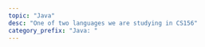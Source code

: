 ```yaml
---
topic: "Java"
desc: "One of two languages we are studying in CS156"
category_prefix: "Java: "
---
```


